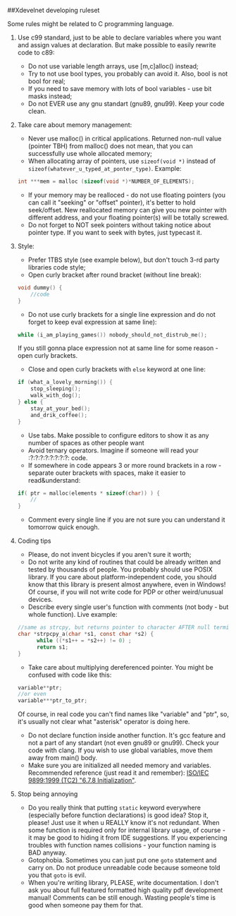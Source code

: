 ##Xdevelnet developing ruleset

Some rules might be related to C programming language.


1. Use c99 standard, just to be able to declare variables where you want and assign values at declaration. But make possible to easily rewrite code to c89:

    * Do not use variable length arrays, use [m,c]alloc() instead;
    * Try to not use bool types, you probably can avoid it. Also, bool is not bool for real;
    * If you need to save memory with lots of bool variables - use bit masks instead;
    * Do not EVER use any gnu standart (gnu89, gnu99). Keep your code clean.

2. Take care about memory management:

    * Never use malloc() in critical applications. Returned non-null value (pointer TBH) from malloc() does not mean, that you can successfully use whole allocated memory;
    * When allocating array of pointers, use ``sizeof(void *)`` instead of ``sizeof(whatever_u_typed_at_ponter_type)``. Example:
    ```c
    int ***mem = malloc (sizeof(void *)*NUMBER_OF_ELEMENTS);
    ```
    * If your memory may be realloced - do not use floating pointers (you can call it "seeking" or "offset" pointer), it's better to hold seek/offset. New reallocated memory can give you new pointer with different address, and your floating pointer(s) will be totally screwed.
    * Do not forget to NOT seek pointers without taking notice about pointer type. If you want to seek with bytes, just typecast it.

3. Style:

    * Prefer 1TBS style (see example below), but don't touch 3-rd party libraries code style;
    * Open curly bracket after round bracket (without line break):
    ```c
    void dummy() {
        //code
    }
    ```
    * Do not use curly brackets for a single line expression and do not forget to keep eval expression at same line):
    ```c
    while (i_am_playing_games()) nobody_should_not_distrub_me();
    ```
    If you still gonna place expression not at same line for some reason - open curly brackets.
    * Close and open curly brackets with ``else`` keyword at one line:
    ```c
    if (what_a_lovely_morning()) {
        stop_sleeping();
        walk_with_dog();
    } else {
        stay_at_your_bed();
        and_drik_coffee();
    }
    ```
    * Use tabs. Make possible to configure editors to show it as any number of spaces as other people want
    * Avoid ternary operators. Imagine if someone will read your :?:?:?:?:?:?:?:?: code.
    * If somewhere in code appears 3 or more round brackets in a row - separate outer brackets with spaces, make it easier to read&understand:
    ```c
    if( ptr = malloc(elements * sizeof(char)) ) {
        //
    }
    ```
    * Comment every single line if you are not sure you can understand it tomorrow quick enough.

4. Coding tips

    * Please, do not invent bicycles if you aren't sure it worth;
    * Do not write any kind of routines that could be already written and tested by thousands of people. You probably should use POSIX library. If you care about platform-independent code, you should know that this library is present almost anywhere, even in Windows! Of course, if you will not write code for PDP or other weird/unusual devices.
    * Describe every single user's function with comments (not body - but whole function). Live example:
    ```c
    //same as strcpy, but returns pointer to character AFTER null terminator instead of 1st arg
    char *strpcpy_a(char *s1, const char *s2) {
	      while ((*s1++ = *s2++) != 0) ;
	      return s1;
    }
    ```
    * Take care about multiplying dereferenced pointer. You might be confused with code like this:
    ```c
    variable**ptr;
    //or even
    variable***ptr_to_ptr;
    ```
      Of course, in real code you can't find names like "variable" and "ptr", so, it's usually not clear what "asterisk" operator is doing here.
    * Do not declare function inside another function. It's gcc feature and not a part of any standart (not even gnu89 or gnu99). Check your code with clang. If you wish to use global variables, move them away from main() body.
    * Make sure you are initialized all needed memory and variables. Recommended reference (just read it and remember): [ISO/IEC 9899:1999 (TC2) "6.7.8 Initialization"](http://c0x.coding-guidelines.com/6.7.8.html).

5. Stop being annoying

    * Do you really think that putting ``static`` keyword everywhere (especially before function declarations) is good idea? Stop it, please! Just use it when u REALLY know it's not redundant. When some function is required only for internal library usage, of course - it may be good to hiding it from IDE suggestions. If you experiencing troubles with function names collisions - your function naming is BAD anyway.
    * Gotophobia. Sometimes you can just put one ``goto`` statement and carry on. Do not produce unreadable code because someone told you that ``goto`` is evil.
    * When you're writing library, PLEASE, write documentation. I don't ask you about full featured formatted high quality pdf development manual! Comments can be still enough. Wasting people's time is good when someone pay them for that.
